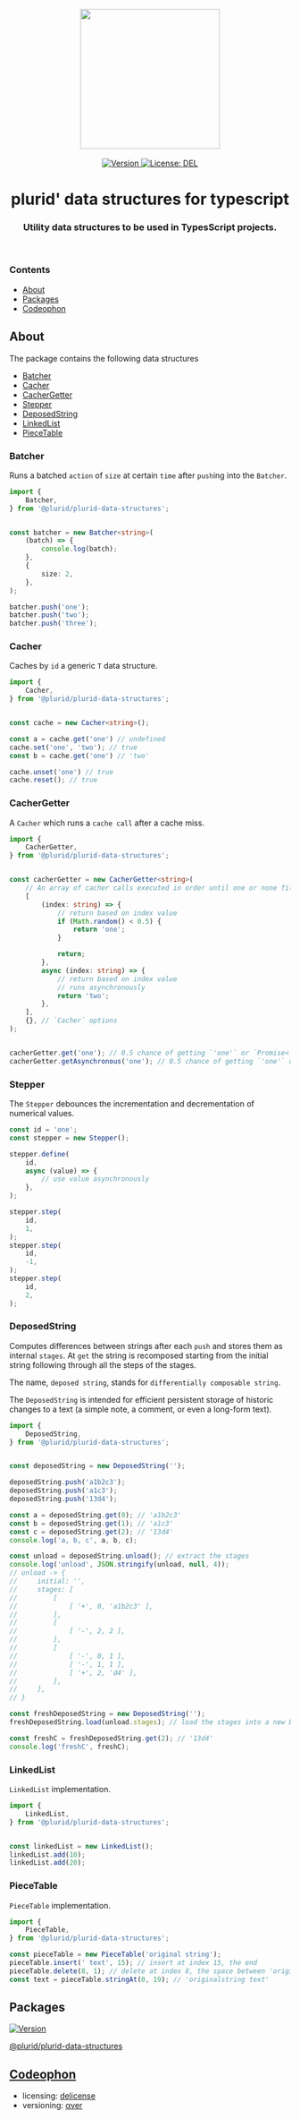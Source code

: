 <p align="center">
    <img src="https://raw.githubusercontent.com/plurid/plurid-data-structures-typescript/master/about/identity/plurid-logo.png" height="250px">
    <br />
    <br />
    <a target="_blank" href="https://www.npmjs.com/package/@plurid/plurid-data-structures">
        <img src="https://img.shields.io/npm/v/@plurid/plurid-data-structures.svg?logo=npm&colorB=1380C3&style=for-the-badge" alt="Version">
    </a>
    <a target="_blank" href="https://github.com/plurid/plurid-data-structures-typescript/blob/master/LICENSE">
        <img src="https://img.shields.io/badge/license-DEL-blue.svg?colorB=1380C3&style=for-the-badge" alt="License: DEL">
    </a>
</p>



<h1 align="center">
    plurid' data structures for typescript
</h1>


<h3 align="center">
    Utility data structures to be used in TypesScript projects.
</h3>



<br />



### Contents

+ [About](#about)
+ [Packages](#packages)
+ [Codeophon](#codeophon)



## About

The package contains the following data structures

+ [Batcher](#batcher)
+ [Cacher](#cacher)
+ [CacherGetter](#cachergetter)
+ [Stepper](#stepper)
+ [DeposedString](#deposedstring)
+ [LinkedList](#linkedlist)
+ [PieceTable](#piecetable)


### Batcher

Runs a batched `action` of `size` at certain `time` after `push`ing into the `Batcher`.

``` typescript
import {
    Batcher,
} from '@plurid/plurid-data-structures';


const batcher = new Batcher<string>(
    (batch) => {
        console.log(batch);
    },
    {
        size: 2,
    },
);

batcher.push('one');
batcher.push('two');
batcher.push('three');
```



### Cacher

Caches by `id` a generic `T` data structure.

``` typescript
import {
    Cacher,
} from '@plurid/plurid-data-structures';


const cache = new Cacher<string>();

const a = cache.get('one') // undefined
cache.set('one', 'two'); // true
const b = cache.get('one') // 'two'

cache.unset('one') // true
cache.reset(); // true
```



### CacherGetter

A `Cacher` which runs a `cache call` after a cache miss.

``` typescript
import {
    CacherGetter,
} from '@plurid/plurid-data-structures';


const cacherGetter = new CacherGetter<string>(
    // An array of cacher calls executed in order until one or none fills the cache request.
    [
        (index: string) => {
            // return based on index value
            if (Math.random() < 0.5) {
                return 'one';
            }

            return;
        },
        async (index: string) => {
            // return based on index value
            // runs asynchronously
            return 'two';
        },
    ],
    {}, // `Cacher` options
);


cacherGetter.get('one'); // 0.5 chance of getting `'one'` or `Promise<'two'>`.
cacherGetter.getAsynchronous('one'); // 0.5 chance of getting `'one'` or `'two'`.
```



### Stepper

The `Stepper` debounces the incrementation and decrementation of numerical values.

``` typescript
const id = 'one';
const stepper = new Stepper();

stepper.define(
    id,
    async (value) => {
        // use value asynchronously
    },
);

stepper.step(
    id,
    1,
);
stepper.step(
    id,
    -1,
);
stepper.step(
    id,
    2,
);
```



### DeposedString

Computes differences between strings after each `push` and stores them as internal `stages`. At `get` the string is recomposed starting from the initial string following through all the steps of the stages.

The name, `deposed string`, stands for `differentially composable string`.

The `DeposedString` is intended for efficient persistent storage of historic changes to a text (a simple note, a comment, or even a long-form text).

``` typescript
import {
    DeposedString,
} from '@plurid/plurid-data-structures';


const deposedString = new DeposedString('');

deposedString.push('a1b2c3');
deposedString.push('a1c3');
deposedString.push('13d4');

const a = deposedString.get(0); // 'a1b2c3'
const b = deposedString.get(1); // 'a1c3'
const c = deposedString.get(2); // '13d4'
console.log('a, b, c', a, b, c);

const unload = deposedString.unload(); // extract the stages
console.log('unload', JSON.stringify(unload, null, 4));
// unload -> {
//     initial: '',
//     stages: [
//         [
//             [ '+', 0, 'a1b2c3' ],
//         ],
//         [
//             [ '-', 2, 2 ],
//         ],
//         [
//             [ '-', 0, 1 ],
//             [ '-', 1, 1 ],
//             [ '+', 2, 'd4' ],
//         ],
//     ],
// }

const freshDeposedString = new DeposedString('');
freshDeposedString.load(unload.stages); // load the stages into a new DeposedString

const freshC = freshDeposedString.get(2); // '13d4'
console.log('freshC', freshC);
```


### LinkedList

`LinkedList` implementation.

``` typescript
import {
    LinkedList,
} from '@plurid/plurid-data-structures';


const linkedList = new LinkedList();
linkedList.add(10);
linkedList.add(20);
```


###  PieceTable

`PieceTable` implementation.

``` typescript
import {
    PieceTable,
} from '@plurid/plurid-data-structures';

const pieceTable = new PieceTable('original string');
pieceTable.insert(' text', 15); // insert at index 15, the end
pieceTable.delete(8, 1); // delete at index 8, the space between 'original' and 'string'
const text = pieceTable.stringAt(0, 19); // 'originalstring text'
```



## Packages

<a target="_blank" href="https://www.npmjs.com/package/@plurid/plurid-data-structures">
    <img src="https://img.shields.io/npm/v/@plurid/plurid-data-structures.svg?logo=npm&colorB=1380C3&style=for-the-badge" alt="Version">
</a>

[@plurid/plurid-data-structures][plurid-data-structures]

[plurid-data-structures]: https://github.com/plurid/plurid-data-structures-typescript



## [Codeophon](https://github.com/ly3xqhl8g9/codeophon)

+ licensing: [delicense](https://github.com/ly3xqhl8g9/delicense)
+ versioning: [αver](https://github.com/ly3xqhl8g9/alpha-versioning)
